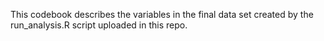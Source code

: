This codebook describes the variables in the final data set created by the run_analysis.R script uploaded in this repo.
